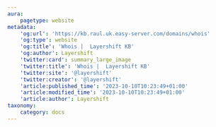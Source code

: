 ```yaml
---
aura:
    pagetype: website
metadata:
    'og:url': 'https://kb.raul.uk.easy-server.com/domains/whois'
    'og:type': website
    'og:title': 'Whois |  Layershift KB'
    'og:author': Layershift
    'twitter:card': summary_large_image
    'twitter:title': 'Whois |  Layershift KB'
    'twitter:site': '@layershift'
    'twitter:creator': '@layershift'
    'article:published_time': '2023-10-10T10:23:49+01:00'
    'article:modified_time': '2023-10-10T10:23:49+01:00'
    'article:author': Layershift
taxonomy:
    category: docs
---
```


